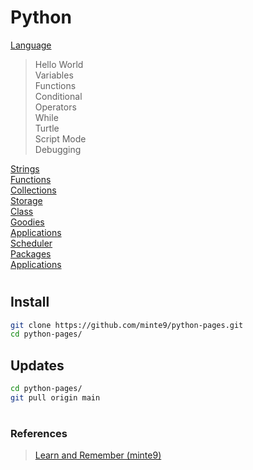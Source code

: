 # Python

[Language](./main/language/)  
> Hello World  
> Variables  
> Functions  
> Conditional  
> Operators  
> While  
> Turtle  
> Script Mode  
> Debugging  

[Strings](./main/strings/)  
[Functions](./main/functions/)   
[Collections](./main/collections/)  
[Storage](./main/storage/)  
[Class](./main/class/)  
[Goodies](./main/goodies/)   
[Applications](./main/applications/)   
[Scheduler](./main/scheduler/)  
[Packages](./main/packages/)  
[Applications](./main/applications/)   

#

## Install

~~~sh
git clone https://github.com/minte9/python-pages.git
cd python-pages/
~~~

## Updates

~~~sh
cd python-pages/
git pull origin main
~~~

#

### References
> [Learn and Remember (minte9)](https://www.minte9.com)
